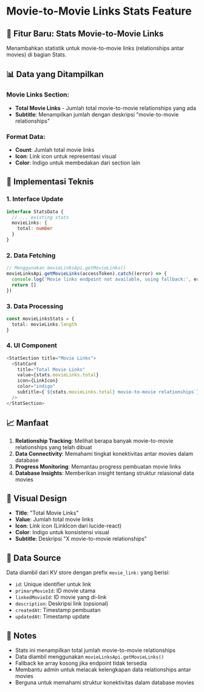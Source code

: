 # Movie-to-Movie Links Stats Feature

## 🎯 Fitur Baru: Stats Movie-to-Movie Links

Menambahkan statistik untuk movie-to-movie links (relationships antar movies) di bagian Stats.

## 📊 Data yang Ditampilkan

### Movie Links Section:
- **Total Movie Links** - Jumlah total movie-to-movie relationships yang ada
- **Subtitle**: Menampilkan jumlah dengan deskripsi "movie-to-movie relationships"

### Format Data:
- **Count**: Jumlah total movie links
- **Icon**: Link icon untuk representasi visual
- **Color**: Indigo untuk membedakan dari section lain

## 🔧 Implementasi Teknis

### 1. Interface Update
```typescript
interface StatsData {
  // ... existing stats
  movieLinks: {
    total: number
  }
}
```

### 2. Data Fetching
```typescript
// Menggunakan movieLinksApi.getMovieLinks()
movieLinksApi.getMovieLinks(accessToken).catch((error) => {
  console.log('Movie links endpoint not available, using fallback:', error.message)
  return []
})
```

### 3. Data Processing
```typescript
const movieLinksStats = {
  total: movieLinks.length
}
```

### 4. UI Component
```typescript
<StatSection title="Movie Links">
  <StatCard 
    title="Total Movie Links" 
    value={stats.movieLinks.total} 
    icon={LinkIcon} 
    color="indigo"
    subtitle={`${stats.movieLinks.total} movie-to-movie relationships`}
  />
</StatSection>
```

## 📈 Manfaat

1. **Relationship Tracking**: Melihat berapa banyak movie-to-movie relationships yang telah dibuat
2. **Data Connectivity**: Memahami tingkat konektivitas antar movies dalam database
3. **Progress Monitoring**: Memantau progress pembuatan movie links
4. **Database Insights**: Memberikan insight tentang struktur relasional data movies

## 🎨 Visual Design

- **Title**: "Total Movie Links"
- **Value**: Jumlah total movie links
- **Icon**: Link icon (LinkIcon dari lucide-react)
- **Color**: Indigo untuk konsistensi visual
- **Subtitle**: Deskripsi "X movie-to-movie relationships"

## 🔗 Data Source

Data diambil dari KV store dengan prefix `movie_link:` yang berisi:
- `id`: Unique identifier untuk link
- `primaryMovieId`: ID movie utama
- `linkedMovieId`: ID movie yang di-link
- `description`: Deskripsi link (opsional)
- `createdAt`: Timestamp pembuatan
- `updatedAt`: Timestamp update

## 📝 Notes

- Stats ini menampilkan total jumlah movie-to-movie relationships
- Data diambil menggunakan `movieLinksApi.getMovieLinks()`
- Fallback ke array kosong jika endpoint tidak tersedia
- Membantu admin untuk melacak kelengkapan data relationships antar movies
- Berguna untuk memahami struktur konektivitas dalam database movies
